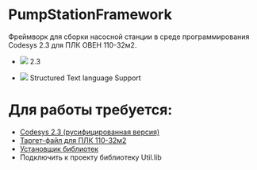 # PumpStationFramework
Фреймворк для сборки насосной станции в среде программирования Codesys 2.3 для ПЛК ОВЕН 110-32м2.


- <img src=https://upload.wikimedia.org/wikipedia/commons/thumb/8/86/Codesys_Logo.svg/64px-Codesys_Logo.svg.png> 2.3

- <img src="https://img.shields.io/badge/VSCode-white?style=for-the-badge&logo=Visual Studio Code&logoColor=007ACC"> Structured Text language Support

# Для работы требуется:
 - <a href="https://owen.ru/license-file?f=/upl/PO/Codesys2/CoDeSys_v23941.zip">Codesys 2.3 (русифицированная версия)</a>
 - <a href="https://owen.ru/license-file?f=https://ftp.owen.ru/CoDeSys23/02_Targets/targets_v3.3_for_plc1xx_m02.zip">Таргет-файл для ПЛК 110-32м2</a>
 - <a href="https://ftp.owen.ru/CoDeSys23/05_Library/cds23_libraries.zip">Установщик библиотек</a>
 - Подключить к проекту библиотеку  Util.lib